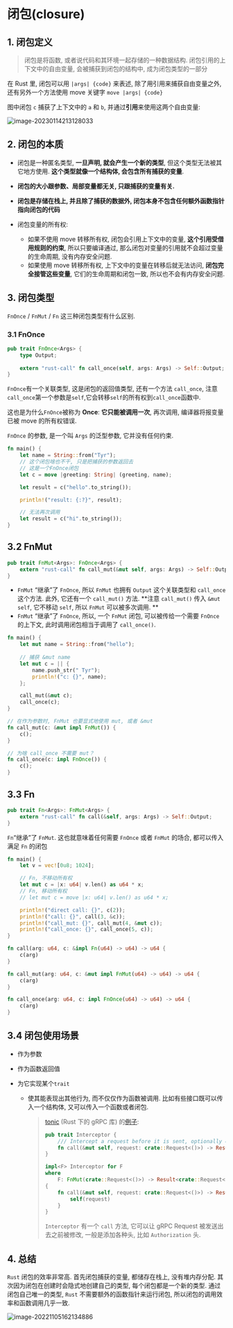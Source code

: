 # 闭包(closure)

## 1. 闭包定义

> 闭包是将函数, 或者说代码和其环境一起存储的一种数据结构. 闭包引用的上下文中的自由变量, 会被捕获到闭包的结构中, 成为闭包类型的一部分

在 Rust 里, 闭包可以用 `|args| {code}` 来表述, 除了用引用来捕获自由变量之外, 还有另外一个方法使用 move 关键字 `move |args| {code}`

图中闭包 `c` 捕获了上下文中的 `a` 和 `b`, 并通过**引用**来使用这两个自由变量: 

![image-20230114213128033](http://imgur.thinkgos.cn/imgur/202301142131136.png)

## 2. 闭包的本质

- 闭包是一种匿名类型, **一旦声明, 就会产生一个新的类型**, 但这个类型无法被其它地方使用. **这个类型就像一个结构体, 会包含所有捕获的变量**. 

- **闭包的大小跟参数、局部变量都无关, 只跟捕获的变量有关.**

- **闭包是存储在栈上, 并且除了捕获的数据外, 闭包本身不包含任何额外函数指针指向闭包的代码**

- 闭包变量的所有权:
  - 如果不使用 move 转移所有权, 闭包会引用上下文中的变量, **这个引用受借用规则的约束**, 所以只要编译通过, 那么闭包对变量的引用就不会超过变量的生命周期, 没有内存安全问题. 
  - 如果使用 move 转移所有权, 上下文中的变量在转移后就无法访问, **闭包完全接管这些变量**, 它们的生命周期和闭包一致, 所以也不会有内存安全问题. 

## 3. 闭包类型

`FnOnce` / `FnMut` / `Fn` 这三种闭包类型有什么区别.

### 3.1 FnOnce

```rust
pub trait FnOnce<Args> {
    type Output;
    
    extern "rust-call" fn call_once(self, args: Args) -> Self::Output;
}
```

`FnOnce`有一个关联类型, 这是闭包的返回值类型, 还有一个方法 `call_once`, 注意`call_once`第一个参数是`self`,它会转移`self`的所有权到`call_once`函数中. 

这也是为什么`FnOnce`被称为 **Once**: **它只能被调用一次**, 再次调用, 编译器将报变量已被 move 的所有权错误.

`FnOnce` 的参数, 是一个叫 `Args` 的泛型参数, 它并没有任何约束.

```rust
fn main() {
    let name = String::from("Tyr");
    // 这个闭包啥也不干, 只是把捕获的参数返回去
    // 这是一个FnOnce闭包
    let c = move |greeting: String| (greeting, name);

    let result = c("hello".to_string());

    println!("result: {:?}", result);

    // 无法再次调用
    let result = c("hi".to_string());
}
```

## 3.2 FnMut

```rust
pub trait FnMut<Args>: FnOnce<Args> {
    extern "rust-call" fn call_mut(&mut self, args: Args) -> Self::Output;
}
```

- `FnMut` “继承”了 `FnOnce`, 所以 `FnMut` 也拥有 `Output` 这个关联类型和 `call_once` 这个方法. 此外, 它还有一个 `call_mut()` 方法. **注意 `call_mut()` 传入 `&mut self`, 它不移动 `self`, 所以 `FnMut` 可以被多次调用. **
- `FnMut` “继承”了 `FnOnce`, 所以, 一个 `FnMut` 闭包, 可以被传给一个需要 `FnOnce` 的上下文, 此时调用闭包相当于调用了 `call_once()`. 

```rust
fn main() {
    let mut name = String::from("hello");
  
    // 捕获 &mut name
    let mut c = || {
        name.push_str(" Tyr");
        println!("c: {}", name);
    };

    call_mut(&mut c);
    call_once(c);
}

// 在作为参数时, FnMut 也要显式地使用 mut, 或者 &mut
fn call_mut(c: &mut impl FnMut()) {
    c();
}

// 为啥 call_once 不需要 mut？
fn call_once(c: impl FnOnce()) {
    c();
}
```

## 3.3 Fn

```rust
pub trait Fn<Args>: FnMut<Args> {
    extern "rust-call" fn call(&self, args: Args) -> Self::Output;
}
```

`Fn`“继承”了 `FnMut`. 这也就意味着任何需要 `FnOnce` 或者 `FnMut` 的场合, 都可以传入满足 `Fn` 的闭包

```rust
fn main() {
    let v = vec![0u8; 1024];

    // Fn, 不移动所有权
    let mut c = |x: u64| v.len() as u64 * x;
    // Fn, 移动所有权
    // let mut c = move |x: u64| v.len() as u64 * x;

    println!("direct call: {}", c(2));
    println!("call: {}", call(3, &c));
    println!("call_mut: {}", call_mut(4, &mut c));
    println!("call_once: {}", call_once(5, c));
}

fn call(arg: u64, c: &impl Fn(u64) -> u64) -> u64 {
    c(arg)
}

fn call_mut(arg: u64, c: &mut impl FnMut(u64) -> u64) -> u64 {
    c(arg)
}

fn call_once(arg: u64, c: impl FnOnce(u64) -> u64) -> u64 {
    c(arg)
}
```

## 3.4 闭包使用场景

- 作为参数

- 作为函数返回值

- 为它实现某个`trait`

  - 使其能表现出其他行为, 而不仅仅作为函数被调用. 比如有些接口既可以传入一个结构体, 又可以传入一个函数或者闭包.

	> [tonic](https://github.com/hyperium/tonic) (Rust 下的 gRPC 库) 的[例子](https://docs.rs/tonic/0.5.2/src/tonic/service/interceptor.rs.html#41-53): 
	>
	> ```rust
	> pub trait Interceptor {
	>     /// Intercept a request before it is sent, optionally cancelling it.
	>     fn call(&mut self, request: crate::Request<()>) -> Result<crate::Request<()>, Status>;
	> }
	> 
	> impl<F> Interceptor for F
	> where
	>     F: FnMut(crate::Request<()>) -> Result<crate::Request<()>, Status>,
	> {
	>     fn call(&mut self, request: crate::Request<()>) -> Result<crate::Request<()>, Status> {
	>         self(request)
	>     }
	> }
	> ```
	>
	> `Interceptor` 有一个 `call` 方法, 它可以让 gRPC Request 被发送出去之前被修改, 一般是添加各种头, 比如 `Authorization` 头. 
## 4. 总结

`Rust` 闭包的效率非常高. 首先闭包捕获的变量, 都储存在栈上, 没有堆内存分配. 其次因为闭包在创建时会隐式地创建自己的类型, 每个闭包都是一个新的类型. 通过闭包自己唯一的类型, `Rust` 不需要额外的函数指针来运行闭包, 所以闭包的调用效率和函数调用几乎一致. 

![image-20221105162134886](http://imgur.thinkgos.cn/imgur/202211051621413.png)

